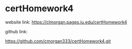 # certHomework4

website link:
https://clmorgan.pages.iu.edu/certHomework4

github link:

https://github.com/cmorgan333/certHomework4.git
 
